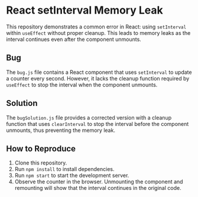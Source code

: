 # React setInterval Memory Leak

This repository demonstrates a common error in React: using `setInterval` within `useEffect` without proper cleanup. This leads to memory leaks as the interval continues even after the component unmounts.

## Bug

The `bug.js` file contains a React component that uses `setInterval` to update a counter every second. However, it lacks the cleanup function required by `useEffect` to stop the interval when the component unmounts.

## Solution

The `bugSolution.js` file provides a corrected version with a cleanup function that uses `clearInterval` to stop the interval before the component unmounts, thus preventing the memory leak.

## How to Reproduce

1. Clone this repository.
2. Run `npm install` to install dependencies.
3. Run `npm start` to start the development server.
4. Observe the counter in the browser. Unmounting the component and remounting will show that the interval continues in the original code.